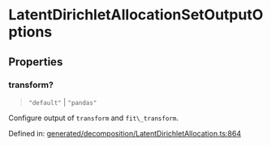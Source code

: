 # LatentDirichletAllocationSetOutputOptions

## Properties

### transform?

> `"default"` \| `"pandas"`

Configure output of `transform` and `fit\_transform`.

Defined in:  [generated/decomposition/LatentDirichletAllocation.ts:864](https://github.com/transitive-bullshit/scikit-learn-ts/blob/92ab806/packages/sklearn/src/generated/decomposition/LatentDirichletAllocation.ts#L864)
